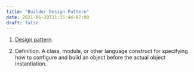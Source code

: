 ```yaml
---
title: "Builder Design Pattern"
date: 2021-06-20T21:35:44-07:00
draft: false
---
```


1. [Design pattern](#design-pattern).
   
1. Definition. A class, module, or other language construct for specifying how to configure and build an object before the actual object instantiation.
